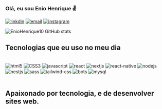 ### Olá, eu sou Enio Henrique ✌️

[![linkdin](https://img.shields.io/badge/LinkedIn-0077B5?style=for-the-badge&logo=linkedin&logoColor=white)](https://www.linkedin.com/in/enio-henrique-a5279520b/)
[![email](	https://img.shields.io/badge/Gmail-D14836?style=for-the-badge&logo=gmail&logoColor=white)](https://eniohenrique21@gmail.com)
[![instagram](https://img.shields.io/badge/Instagram-E4405F?style=for-the-badge&logo=instagram&logoColor=white)](https://www.instagram.com/devsitee/)

![EnioHenrique10 GitHub stats](https://github-readme-stats.vercel.app/api?username=eniohenrique10&show_icons=true&theme=radical)

## Tecnologias que eu uso no meu dia 

<div style="display: inline_block"><br/>
<img align="center" alt="html5" src="https://img.shields.io/badge/HTML-239120?style=for-the-badge&logo=html5&logoColor=white">
<img align="center" alt="CSS3" src="https://img.shields.io/badge/CSS-239120?&style=for-the-badge&logo=css3&logoColor=white">
<img align="center" alt="javascript" src="https://img.shields.io/badge/JavaScript-F7DF1E?style=for-the-badge&logo=javascript&logoColor=black">
<img align="center" alt="react" src="https://img.shields.io/badge/React-20232A?style=for-the-badge&logo=react&logoColor=61DAFB"> <img align="center" alt="nextjs" src="https://img.shields.io/badge/Next.js-000000?style=for-the-badge&logo=next.js&logoColor=white">
<img align="center" alt="react-native" src="https://img.shields.io/badge/React_Native-20232A?style=for-the-badge&logo=react&logoColor=61DAFB"> 
   <img align="center" alt="nodejs" src="https://img.shields.io/badge/Node.js-339933?style=for-the-badge&logo=nodedotjs&logoColor=white">
  <img align="center" alt="nestjs" src="https://img.shields.io/badge/NestJS-E0234E?style=for-the-badge&logo=nestjs&logoColor=white">

<img align="center" alt="sass" src="https://img.shields.io/badge/Sass-CC6699?style=for-the-badge&logo=sass&logoColor=white">
<img align="center" alt="tailwind-css" src="https://img.shields.io/badge/Tailwind_CSS-38B2AC?style=for-the-badge&logo=tailwind-css&logoColor=white">  
<img align="center" alt="bots" src="https://img.shields.io/badge/Bootstrap-563D7C?style=for-the-badge&logo=bootstrap&logoColor=white">
<img align="center" alt="mysql" src="https://img.shields.io/badge/MySQL-00000F?style=for-the-badge&logo=mysql&logoColor=white">
</div> <br/>

## Apaixonado por tecnologia, e de desenvolver sites web.
